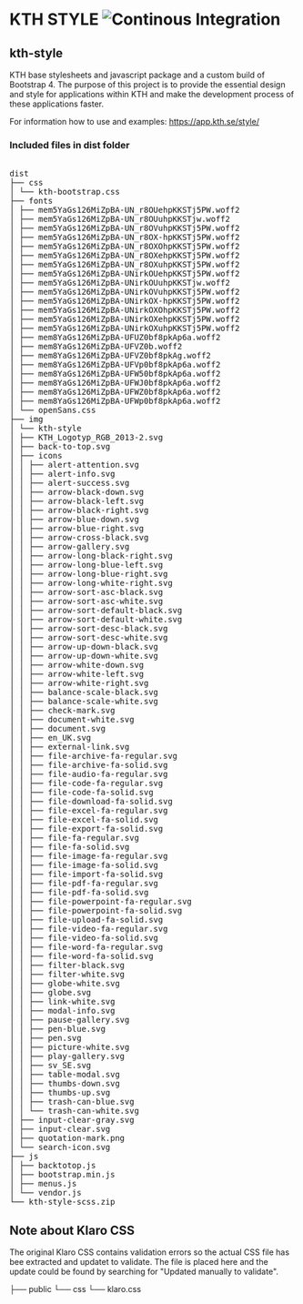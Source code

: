 # KTH STYLE ![Continous Integration](https://github.com/KTH/kth-style/actions/workflows/main.yml/badge.svg)

## kth-style

KTH base stylesheets and javascript package and a custom build of Bootstrap 4. The purpose of this project is to provide the essential design and style for applications within KTH and make the development process of these applications faster.

For information how to use and examples: https://app.kth.se/style/

### Included files in dist folder

<pre>

dist
├── css
│ └── kth-bootstrap.css
├── fonts
│ ├── mem5YaGs126MiZpBA-UN_r8OUehpKKSTj5PW.woff2
│ ├── mem5YaGs126MiZpBA-UN_r8OUuhpKKSTjw.woff2
│ ├── mem5YaGs126MiZpBA-UN_r8OVuhpKKSTj5PW.woff2
│ ├── mem5YaGs126MiZpBA-UN_r8OX-hpKKSTj5PW.woff2
│ ├── mem5YaGs126MiZpBA-UN_r8OXOhpKKSTj5PW.woff2
│ ├── mem5YaGs126MiZpBA-UN_r8OXehpKKSTj5PW.woff2
│ ├── mem5YaGs126MiZpBA-UN_r8OXuhpKKSTj5PW.woff2
│ ├── mem5YaGs126MiZpBA-UNirkOUehpKKSTj5PW.woff2
│ ├── mem5YaGs126MiZpBA-UNirkOUuhpKKSTjw.woff2
│ ├── mem5YaGs126MiZpBA-UNirkOVuhpKKSTj5PW.woff2
│ ├── mem5YaGs126MiZpBA-UNirkOX-hpKKSTj5PW.woff2
│ ├── mem5YaGs126MiZpBA-UNirkOXOhpKKSTj5PW.woff2
│ ├── mem5YaGs126MiZpBA-UNirkOXehpKKSTj5PW.woff2
│ ├── mem5YaGs126MiZpBA-UNirkOXuhpKKSTj5PW.woff2
│ ├── mem8YaGs126MiZpBA-UFUZ0bf8pkAp6a.woff2
│ ├── mem8YaGs126MiZpBA-UFVZ0b.woff2
│ ├── mem8YaGs126MiZpBA-UFVZ0bf8pkAg.woff2
│ ├── mem8YaGs126MiZpBA-UFVp0bf8pkAp6a.woff2
│ ├── mem8YaGs126MiZpBA-UFW50bf8pkAp6a.woff2
│ ├── mem8YaGs126MiZpBA-UFWJ0bf8pkAp6a.woff2
│ ├── mem8YaGs126MiZpBA-UFWZ0bf8pkAp6a.woff2
│ ├── mem8YaGs126MiZpBA-UFWp0bf8pkAp6a.woff2
│ └── openSans.css
├── img
│ └── kth-style
│ ├── KTH_Logotyp_RGB_2013-2.svg
│ ├── back-to-top.svg
│ ├── icons
│ │ ├── alert-attention.svg
│ │ ├── alert-info.svg
│ │ ├── alert-success.svg
│ │ ├── arrow-black-down.svg
│ │ ├── arrow-black-left.svg
│ │ ├── arrow-black-right.svg
│ │ ├── arrow-blue-down.svg
│ │ ├── arrow-blue-right.svg
│ │ ├── arrow-cross-black.svg
│ │ ├── arrow-gallery.svg
│ │ ├── arrow-long-black-right.svg
│ │ ├── arrow-long-blue-left.svg
│ │ ├── arrow-long-blue-right.svg
│ │ ├── arrow-long-white-right.svg
│ │ ├── arrow-sort-asc-black.svg
│ │ ├── arrow-sort-asc-white.svg
│ │ ├── arrow-sort-default-black.svg
│ │ ├── arrow-sort-default-white.svg
│ │ ├── arrow-sort-desc-black.svg
│ │ ├── arrow-sort-desc-white.svg
│ │ ├── arrow-up-down-black.svg
│ │ ├── arrow-up-down-white.svg
│ │ ├── arrow-white-down.svg
│ │ ├── arrow-white-left.svg
│ │ ├── arrow-white-right.svg
│ │ ├── balance-scale-black.svg
│ │ ├── balance-scale-white.svg
│ │ ├── check-mark.svg
│ │ ├── document-white.svg
│ │ ├── document.svg
│ │ ├── en_UK.svg
│ │ ├── external-link.svg
│ │ ├── file-archive-fa-regular.svg
│ │ ├── file-archive-fa-solid.svg
│ │ ├── file-audio-fa-regular.svg
│ │ ├── file-code-fa-regular.svg
│ │ ├── file-code-fa-solid.svg
│ │ ├── file-download-fa-solid.svg
│ │ ├── file-excel-fa-regular.svg
│ │ ├── file-excel-fa-solid.svg
│ │ ├── file-export-fa-solid.svg
│ │ ├── file-fa-regular.svg
│ │ ├── file-fa-solid.svg
│ │ ├── file-image-fa-regular.svg
│ │ ├── file-image-fa-solid.svg
│ │ ├── file-import-fa-solid.svg
│ │ ├── file-pdf-fa-regular.svg
│ │ ├── file-pdf-fa-solid.svg
│ │ ├── file-powerpoint-fa-regular.svg
│ │ ├── file-powerpoint-fa-solid.svg
│ │ ├── file-upload-fa-solid.svg
│ │ ├── file-video-fa-regular.svg
│ │ ├── file-video-fa-solid.svg
│ │ ├── file-word-fa-regular.svg
│ │ ├── file-word-fa-solid.svg
│ │ ├── filter-black.svg
│ │ ├── filter-white.svg
│ │ ├── globe-white.svg
│ │ ├── globe.svg
│ │ ├── link-white.svg
│ │ ├── modal-info.svg
│ │ ├── pause-gallery.svg
│ │ ├── pen-blue.svg
│ │ ├── pen.svg
│ │ ├── picture-white.svg
│ │ ├── play-gallery.svg
│ │ ├── sv_SE.svg
│ │ ├── table-modal.svg
│ │ ├── thumbs-down.svg
│ │ ├── thumbs-up.svg
│ │ ├── trash-can-blue.svg
│ │ └── trash-can-white.svg
│ ├── input-clear-gray.svg
│ ├── input-clear.svg
│ ├── quotation-mark.png
│ └── search-icon.svg
├── js
│ ├── backtotop.js
│ ├── bootstrap.min.js
│ ├── menus.js
│ └── vendor.js
└── kth-style-scss.zip
</pre>

## Note about Klaro CSS

The original Klaro CSS contains validation errors so the actual CSS file has bee extracted and updatet to validate.
The file is placed here and the update could be found by searching for "Updated manually to validate".

├── public
└── css
└── klaro.css
